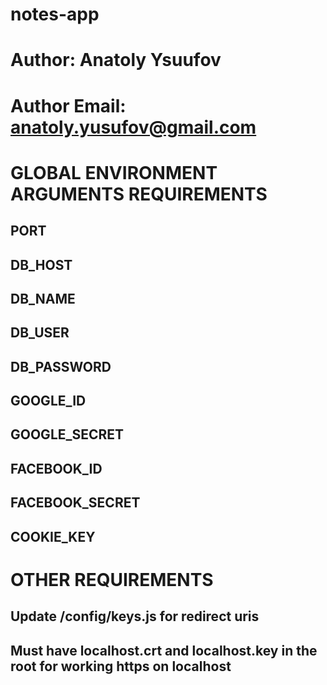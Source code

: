 # notes-app

# Author: Anatoly Ysuufov
# Author Email: anatoly.yusufov@gmail.com

# GLOBAL ENVIRONMENT ARGUMENTS REQUIREMENTS

## PORT
## DB_HOST
## DB_NAME
## DB_USER
## DB_PASSWORD
## GOOGLE_ID
## GOOGLE_SECRET
## FACEBOOK_ID
## FACEBOOK_SECRET
## COOKIE_KEY

# OTHER REQUIREMENTS

## Update /config/keys.js for redirect uris
## Must have localhost.crt and localhost.key in the root for working https on localhost